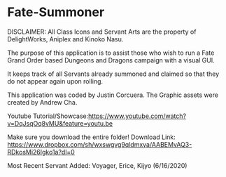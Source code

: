 # Fate-Summoner

DISCLAIMER: All Class Icons and Servant Arts are the property of DelightWorks, Aniplex and Kinoko Nasu.

The purpose of this application is to assist those who wish to run a Fate Grand Order based Dungeons and Dragons campaign with a visual GUI. 

It keeps track of all Servants already summoned and claimed so that they do not appear again upon rolling.

This application was coded by Justin Corcuera. The Graphic assets were created by Andrew Cha.

Youtube Tutorial/Showcase:https://www.youtube.com/watch?v=DqJsqOq8vMU&feature=youtu.be

Make sure you download the entire folder!
Download Link: https://www.dropbox.com/sh/wxswgvg9qldmxya/AABEMvAQ3-RDkosMi26Igko1a?dl=0

Most Recent Servant Added: Voyager, Erice, Kijyo (6/16/2020)
